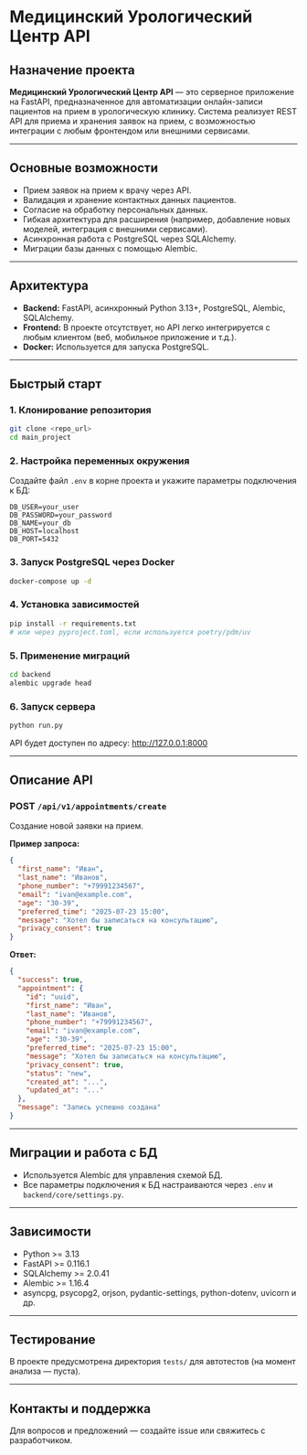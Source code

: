 # Медицинский Урологический Центр API

## Назначение проекта

**Медицинский Урологический Центр API** — это серверное приложение на FastAPI, предназначенное для автоматизации онлайн-записи пациентов на прием в урологическую клинику. Система реализует REST API для приема и хранения заявок на прием, с возможностью интеграции с любым фронтендом или внешними сервисами.

---

## Основные возможности

- Прием заявок на прием к врачу через API.
- Валидация и хранение контактных данных пациентов.
- Согласие на обработку персональных данных.
- Гибкая архитектура для расширения (например, добавление новых моделей, интеграция с внешними сервисами).
- Асинхронная работа с PostgreSQL через SQLAlchemy.
- Миграции базы данных с помощью Alembic.

---

## Архитектура

- **Backend:** FastAPI, асинхронный Python 3.13+, PostgreSQL, Alembic, SQLAlchemy.
- **Frontend:** В проекте отсутствует, но API легко интегрируется с любым клиентом (веб, мобильное приложение и т.д.).
- **Docker:** Используется для запуска PostgreSQL.

---

## Быстрый старт

### 1. Клонирование репозитория

```bash
git clone <repo_url>
cd main_project
```

### 2. Настройка переменных окружения

Создайте файл `.env` в корне проекта и укажите параметры подключения к БД:

```
DB_USER=your_user
DB_PASSWORD=your_password
DB_NAME=your_db
DB_HOST=localhost
DB_PORT=5432
```

### 3. Запуск PostgreSQL через Docker

```bash
docker-compose up -d
```

### 4. Установка зависимостей

```bash
pip install -r requirements.txt
# или через pyproject.toml, если используется poetry/pdm/uv
```

### 5. Применение миграций

```bash
cd backend
alembic upgrade head
```

### 6. Запуск сервера

```bash
python run.py
```

API будет доступен по адресу: http://127.0.0.1:8000

---

## Описание API

### POST `/api/v1/appointments/create`

Создание новой заявки на прием.

**Пример запроса:**
```json
{
  "first_name": "Иван",
  "last_name": "Иванов",
  "phone_number": "+79991234567",
  "email": "ivan@example.com",
  "age": "30-39",
  "preferred_time": "2025-07-23 15:00",
  "message": "Хотел бы записаться на консультацию",
  "privacy_consent": true
}
```

**Ответ:**
```json
{
  "success": true,
  "appointment": {
    "id": "uuid",
    "first_name": "Иван",
    "last_name": "Иванов",
    "phone_number": "+79991234567",
    "email": "ivan@example.com",
    "age": "30-39",
    "preferred_time": "2025-07-23 15:00",
    "message": "Хотел бы записаться на консультацию",
    "privacy_consent": true,
    "status": "new",
    "created_at": "...",
    "updated_at": "..."
  },
  "message": "Запись успешно создана"
}
```

---

## Миграции и работа с БД

- Используется Alembic для управления схемой БД.
- Все параметры подключения к БД настраиваются через `.env` и `backend/core/settings.py`.

---

## Зависимости

- Python >= 3.13
- FastAPI >= 0.116.1
- SQLAlchemy >= 2.0.41
- Alembic >= 1.16.4
- asyncpg, psycopg2, orjson, pydantic-settings, python-dotenv, uvicorn и др.

---

## Тестирование

В проекте предусмотрена директория `tests/` для автотестов (на момент анализа — пуста).

---

## Контакты и поддержка

Для вопросов и предложений — создайте issue или свяжитесь с разработчиком.
